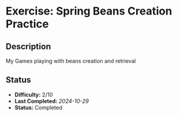 # Exercise: Spring Beans Creation Practice

## Description
My Games playing with beans creation and retrieval

## Status
- **Difficulty:** 2/10
- **Last Completed:** _2024-10-29_
- **Status:** Completed